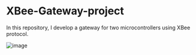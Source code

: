 # XBee-Gateway-project

In this repository, I develop a gateway for two microcontrollers using XBee protocol. 

![image](https://github.com/nub-atur/simple-xbee-gateway/assets/136115054/38464109-f88d-4a5b-aa67-736b78088385)


